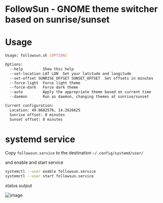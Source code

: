 # FollowSun - GNOME theme switcher based on sunrise/sunset

# Usage

```bash
Usage: followsun.sh [OPTION]

Options:
  --help         Show this help
  --set-location LAT LON  Set your latitude and longitude
  --set-offset SUNRISE_OFFSET SUNSET_OFFSET  Set offsets in minutes
  --force-light  Force light theme
  --force-dark   Force dark theme
  --auto         Apply the appropriate theme based on current time
  --daemon       Run as daemon, changing themes at sunrise/sunset

Current configuration:
  Location: 49.8682576, 14.2626625
  Sunrise offset: 0 minutes
  Sunset offset: 0 minutes

```

# systemd service

Copy `followsun.service` to the destination `~/.config/systemd/user/`

and enable and start service

```bash
systemctl --user enable followsun.service
systemctl --user start followsun.service
```

status output

![image](https://github.com/user-attachments/assets/bf8fd17e-5bf1-4e29-8ad2-90a8c874e774)


